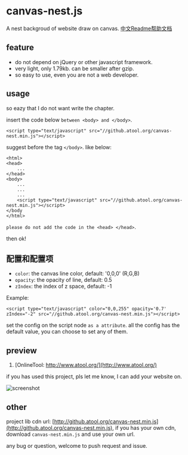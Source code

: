# canvas-nest.js
A nest backgroud of website draw on canvas. [中文Readme帮助文档](https://github.com/hustcc/canvas-nest.js/blob/master/README-zh.md)

## feature

 - do not depend on jQuery or other javascript framework.
 - very light, only 1.79kb. can be smaller after gzip.
 - so easy to use, even you are not a web developer.

## usage

so eazy that I do not want write the chapter.

insert the code below `between <body> and </body>`.

	<script type="text/javascript" src="//github.atool.org/canvas-nest.min.js"></script>

suggest before the tag `</body>`. like below:
	
	<html>
	<head>
		...
	</head>
	<body>
		...
		...
		...
    	<script type="text/javascript" src="//github.atool.org/canvas-nest.min.js"></script>
	</body
	</html>


`please do not add the code in the <head> </head>`.

then ok!

## 配置和配置项

 - `color`: the canvas line color, default: '0,0,0' (R,G,B)
 - `opacity`: the opacity of line, default: 0.5
 - `zIndex`: the index of z space, default: -1

Example:

	<script type="text/javascript" color="0,0,255" opacity='0.7' zIndex="-2" src="//github.atool.org/canvas-nest.min.js"></script>

set the config on the script node `as a attribute`. all the config has the default value, you can choose to set any of them.

## preview 

1. [OnlineTool: http://www.atool.org/](http://www.atool.org/)

if you has used this project, pls let me know, I can add your website on.

![screenshot](https://raw.githubusercontent.com/hustcc/canvas-nest.js/master/screenshot.png)

## other

project lib cdn url: [http://github.atool.org/canvas-nest.min.js](http://github.atool.org/canvas-nest.min.js), if you has your own cdn, download `canvas-nest.min.js` and use your own url.

any bug or question, welcome to push request and issue.
